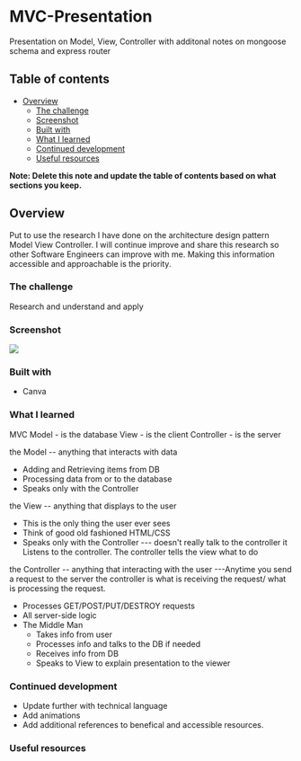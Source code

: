 # MVC-Presentation
Presentation on Model, View, Controller with additonal notes on mongoose schema and express router

## Table of contents

- [Overview](#overview)
  - [The challenge](#the-challenge)
  - [Screenshot](#screenshot)
  - [Built with](#built-with)
  - [What I learned](#what-i-learned)
  - [Continued development](#continued-development)
  - [Useful resources](#useful-resources)


**Note: Delete this note and update the table of contents based on what sections you keep.**

## Overview
Put to use the research I have done on the architecture design pattern Model View Controller. I will continue improve and share this research so other Software Engineers can improve with me. Making this information accessible and approachable is the priority.
### The challenge

Research and understand and apply

### Screenshot

![](./screenshot.jpg)


### Built with
- Canva

### What I learned

MVC
Model - is the database
View - is the client
Controller - is the server

the Model -- anything that interacts with data
- Adding and Retrieving items from DB
- Processing data from or to the database
- Speaks only with the Controller

the View -- anything that displays to the user
- This is the only thing the user ever sees
- Think of good old fashioned HTML/CSS
- Speaks only with the Controller --- doesn't really talk to the controller it Listens to the controller. The controller tells the view what to do

the Controller -- anything that interacting with the user
     ---Anytime you send a request to the server the controller is what is receiving the request/ what is processing the request.
- Processes GET/POST/PUT/DESTROY requests
- All server-side logic
- The Middle Man
	- Takes info from user
	- Processes info and talks to the DB if needed
	- Receives info from DB
	- Speaks to View to explain presentation to the viewer


### Continued development

- Update further with technical language
- Add animations
- Add additional references to benefical and accessible resources.

### Useful resources


